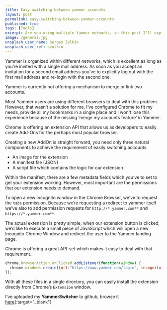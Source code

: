 ```yaml
---
title: Easy switching between yammer accounts
layout: post
permalink: easy-switching-between-yammer-accounts
published: true
tags: [Tools]
excerpt: Are you using multiple Yammer networks, in this post I'll explain how to switch easily between those.
image: /general.jpg
unsplash_user_name: Sergey Zolkin
unsplash_user_ref: szolkin
---
```


Yammer is organized within different networks, which is excellent as long as you’re invited with a single mail address. As soon as you accept an invitation for a second email address you’ve to explicitly log out with the first mail address and re-login with the second one.

Yammer is currently not offering a mechanism to merge or link two accounts.

Most Yammer users are using different browsers to deal with this problem. However, that wasn’t a solution for me. I’ve configured Chrome to fit my needs, provide all my bookmarks in a single place and I won't lose this experience because of the missing ‘merge my accounts feature’ in Yammer.

Chrome is offering an extension API that allows us as developers to easily create Add-Ons for the perhaps most popular browser.

Creating a new AddOn is straight forward, you need only three natural components to achieve the requirement of easily switching accounts.

- An image for the extension
- A manifest file (JSON)
- A script file which contains the logic for our extension

Within the manifest, there are a few metadata fields which you’ve to set to get your extension working. However, most important are the permissions that our extension needs to demand.

To open a new incognito window in the Chrome Browser, we’ve to request the `tabs` permission. Because we’re requesting a redirect to yammer itself we’ve also to add permission requests for `http://*.yammer.com**` and `https://*.yammer.com**`.

The actual extension is pretty simple; when our extension button is clicked, we’d like to execute a small piece of JavaScript which will open a new Incognito Chrome Window and redirect the user to the Yammer landing page.

Chrome is offering a great API-set which makes it easy to deal with that requirement.

```javascript
chrome.browserAction.onClicked.addListener(function(window) {
  chrome.windows.create({url:"https://www.yammer.com/login", incognito: true});
});

```

With all these files in a single directory, you can easily install the extension directly from Chrome’s `Extension` window.

I’ve uploaded my **YammerSwitcher** to github, browse it [here](https://github.com/ThorstenHans/YammerSwitcher){:target="_blank"}



